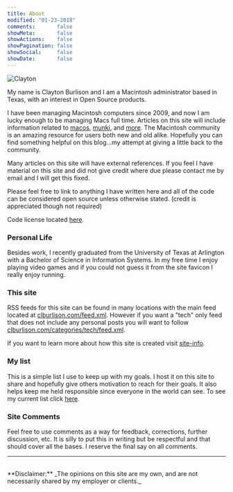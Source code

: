 ```yaml
---
title: About
modified: "01-23-2018"
comments:       false
showMeta:       false
showActions:    false
showPagination: false
showSocial:     false
showDate:       false
---
```


![Clayton](/images/me.jpg)

My name is Clayton Burlison and I am a Macintosh administrator based in Texas, with an interest in Open Source products.

I have been managing Macintosh computers since 2009, and now I am lucky enough to be managing Macs full time. Articles on this site will include information related to [macos](/tags/macos/), [munki](/tags/munki/), and [more](/tags/). The Macintosh community is an amazing resource for users both new and old alike. Hopefully you can find something helpful on this blog...my attempt at giving a little back to the community.

Many articles on this site will have external references. If you feel I have material on this site and did not give credit where due please contact me by email and I will get this fixed.

Please feel free to link to anything I have written here and all of the code can be considered open source unless otherwise stated. (credit is appreciated though not required)  

Code license located [here](/docs/license/).

### Personal Life
Besides work, I recently graduated from the University of Texas at Arlington with a Bachelor of Science in Information Systems. In my free time I enjoy playing video games and if you could not guess it from the site favicon I really enjoy running.

### This site
RSS feeds for this site can be found in many locations with the main feed located at [clburlison.com/feed.xml](/feed.xml). However if you want a "tech" only feed that does not include any personal posts you will want to follow [clburlison.com/categories/tech/feed.xml](/categories/tech/feed.xml).

If you want to learn more about how this site is created visit [site-info](/site-info/).

### My list
This is a simple list I use to keep up with my goals. I host it on this site to share and hopefully give others motivation to reach for their goals. It also helps keep me held responsible since everyone in the world can see. To see my current list click [here](/about/my-list/).

### Site Comments
Feel free to use comments as a way for feedback, corrections, further discussion, etc. It is silly to put this in writing but be respectful and that should cover all the bases. I reserve the final say on all comments.


---

<br>
**Disclaimer:** _The opinions on this site are my own, and are not necessarily shared by my employer or clients._
